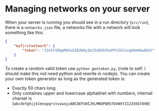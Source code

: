 # Managing networks on your server
When your server is running you should see in a run directory (`src/run`), there is a `networks.json` file, a networks file with a network will look something like this:
```json
{
    "myfirstnetwork": {
        "token": "J1UtFI0mpMGXs6Z8ZH0yImJ5oN2b5keFPnIGCosqbKmHGw0GGY"
    }
}
```
To create a random valid token use `python gentoken.py`, (note to self: i should make this not need python and rewrite in nodejs).
You can create your own token generator as long as the generated token is:
 - Exactly 50 chars long
 - Only containes upper and lowercase alphabhet with numbers, internal charset is (`abcdefghijklmnopqrstuvwxyzABCDEFGHIJKLMNOPQRSTUVWXYZ1234567890`)